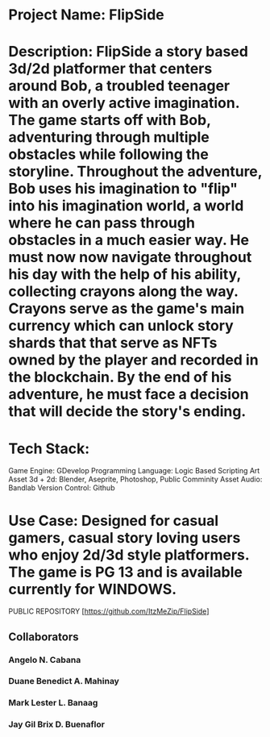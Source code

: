 # Project Name: FlipSide

# Description: FlipSide a story based 3d/2d platformer that centers around Bob, a troubled teenager with an overly active imagination. The game starts off with Bob, adventuring through multiple obstacles while following the storyline. Throughout the adventure, Bob uses his imagination to "flip" into his imagination world, a world where he can pass through obstacles in a much easier way. He must now now navigate throughout his day with the help of his ability, collecting crayons along the way. Crayons serve as the game's main currency which can unlock story shards that that serve as NFTs owned by the player and recorded in the blockchain. By the end of his adventure, he must face a decision that will decide the story's ending.

# Tech Stack: 
Game Engine: GDevelop
Programming Language: Logic Based Scripting
Art Asset 3d + 2d: Blender, Aseprite, Photoshop, Public Comminity Asset
Audio: Bandlab
Version Control: Github

# Use Case: Designed for casual gamers, casual story loving users who enjoy 2d/3d style platformers. The game is PG 13 and is available currently for WINDOWS.

PUBLIC REPOSITORY
[https://github.com/ItzMeZip/FlipSide]
## Collaborators
### Angelo N. Cabana
### Duane Benedict A. Mahinay
### Mark Lester L. Banaag
### Jay Gil Brix D. Buenaflor
